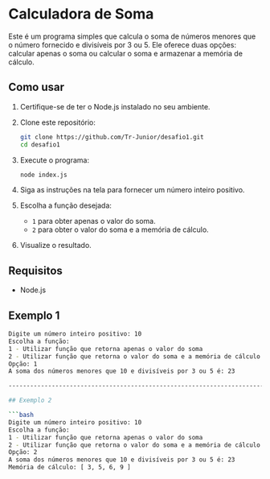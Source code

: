 # Calculadora de Soma

Este é um programa simples que calcula o soma de números menores que o número fornecido e divisíveis por 3 ou 5. Ele oferece duas opções: calcular apenas o soma ou calcular o soma e armazenar a memória de cálculo.

## Como usar

1. Certifique-se de ter o Node.js instalado no seu ambiente.

2. Clone este repositório:

    ```bash
    git clone https://github.com/Tr-Junior/desafio1.git
    cd desafio1
    ```

3. Execute o programa:

    ```bash
    node index.js
    ```

4. Siga as instruções na tela para fornecer um número inteiro positivo.

5. Escolha a função desejada:

    - `1` para obter apenas o valor do soma.
    - `2` para obter o valor do soma e a memória de cálculo.

6. Visualize o resultado.

## Requisitos

- Node.js

## Exemplo 1

```bash
Digite um número inteiro positivo: 10
Escolha a função:
1 - Utilizar função que retorna apenas o valor do soma
2 - Utilizar função que retorna o valor do soma e a memória de cálculo
Opção: 1
A soma dos números menores que 10 e divisíveis por 3 ou 5 é: 23

-------------------------------------------------------------------------------

## Exemplo 2

```bash
Digite um número inteiro positivo: 10
Escolha a função:
1 - Utilizar função que retorna apenas o valor do soma
2 - Utilizar função que retorna o valor do soma e a memória de cálculo
Opção: 2
A soma dos números menores que 10 e divisíveis por 3 ou 5 é: 23
Memória de cálculo: [ 3, 5, 6, 9 ]
